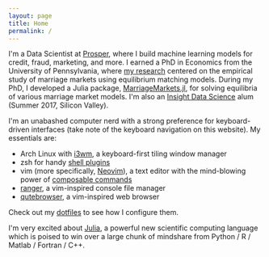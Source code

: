 ```yaml
---
layout: page
title: Home
permalink: /
---
```

I'm a Data Scientist at [Prosper](https://www.prosper.com/), where I build machine learning models for credit, fraud, marketing, and more.
I earned a PhD in Economics from the University of Pennsylvania, where [my research](https://repository.upenn.edu/edissertations/2906/) centered on the empirical study of marriage markets using equilibrium matching models.
During my PhD, I developed a Julia package, [MarriageMarkets.jl](https://github.com/tobanw/MarriageMarkets.jl), for solving equilibria of various marriage market models.
I'm also an [Insight Data Science](http://insightdatascience.com/) alum (Summer 2017, Silicon Valley).

I'm an unabashed computer nerd with a strong preference for keyboard-driven interfaces (take note of the keyboard navigation on this website).
My essentials are:

* Arch Linux with [i3wm](https://i3wm.org/), a keyboard-first tiling window manager
* zsh for handy [shell plugins](https://ohmyz.sh/)
* vim (more specifically, [Neovim](https://neovim.io/)), a text editor with the mind-blowing power of [composable commands](http://ismail.badawi.io/blog/2014/04/23/the-compositional-nature-of-vim/)
* [ranger](https://ranger.github.io/), a vim-inspired console file manager
* [qutebrowser](http://www.qutebrowser.org/), a vim-inspired web browser

Check out my [dotfiles](https://github.com/tobanw/dotfiles) to see how I configure them.

I'm very excited about [Julia](https://julialang.org/), a powerful new scientific computing language which is poised to win over a large chunk of mindshare from Python / R / Matlab / Fortran / C++.
